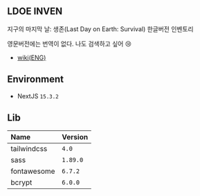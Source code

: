 ## LDOE INVEN

지구의 마지막 날: 생존(Last Day on Earth: Survival) 한글버전 인벤토리

영문버전에는 번역이 없다. 나도 검색하고 싶어 😢

- [wiki(ENG)](https://last-day-on-earth-survival.fandom.com/wiki/Last_Day_on_Earth:_Survival_Wiki)

## Environment

- NextJS `15.3.2`

## Lib

| Name        | Version  |
| :---------- | :------- |
| tailwindcss | `4.0`    |
| sass        | `1.89.0` |
| fontawesome | `6.7.2`  |
| bcrypt      | `6.0.0`  |
